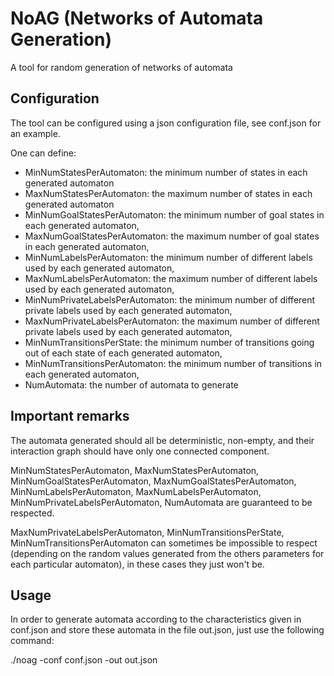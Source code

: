 # NoAG (Networks of Automata Generation)
A tool for random generation of networks of automata

## Configuration
The tool can be configured using a json configuration file, see conf.json for an example.

One can define:
- MinNumStatesPerAutomaton: the minimum number of states in each generated automaton
- MaxNumStatesPerAutomaton: the maximum number of states in each generated automaton
- MinNumGoalStatesPerAutomaton: the minimum number of goal states in each generated automaton,
- MaxNumGoalStatesPerAutomaton: the maximum number of goal states in each generated automaton,
- MinNumLabelsPerAutomaton: the minimum number of different labels used by each generated automaton,
- MaxNumLabelsPerAutomaton: the maximum number of different labels used by each generated automaton,
- MinNumPrivateLabelsPerAutomaton: the minimum number of different private labels used by each generated automaton,
- MaxNumPrivateLabelsPerAutomaton: the maximum number of different private labels used by each generated automaton,
- MinNumTransitionsPerState: the minimum number of transitions going out of each state of each generated automaton,
- MinNumTransitionsPerAutomaton: the minimum number of transitions in each generated automaton,
- NumAutomata: the number of automata to generate

## Important remarks
The automata generated should all be deterministic, non-empty, and their interaction graph should have only one connected component.

MinNumStatesPerAutomaton, MaxNumStatesPerAutomaton, MinNumGoalStatesPerAutomaton, MaxNumGoalStatesPerAutomaton, MinNumLabelsPerAutomaton, MaxNumLabelsPerAutomaton, MinNumPrivateLabelsPerAutomaton, NumAutomata are guaranteed to be respected.

MaxNumPrivateLabelsPerAutomaton, MinNumTransitionsPerState, MinNumTransitionsPerAutomaton can sometimes be impossible to respect (depending on the random values generated from the others parameters for each particular automaton), in these cases they just won't be.

## Usage
In order to generate automata according to the characteristics given in conf.json and store these automata in the file out.json, just use the following command:

./noag -conf conf.json -out out.json

